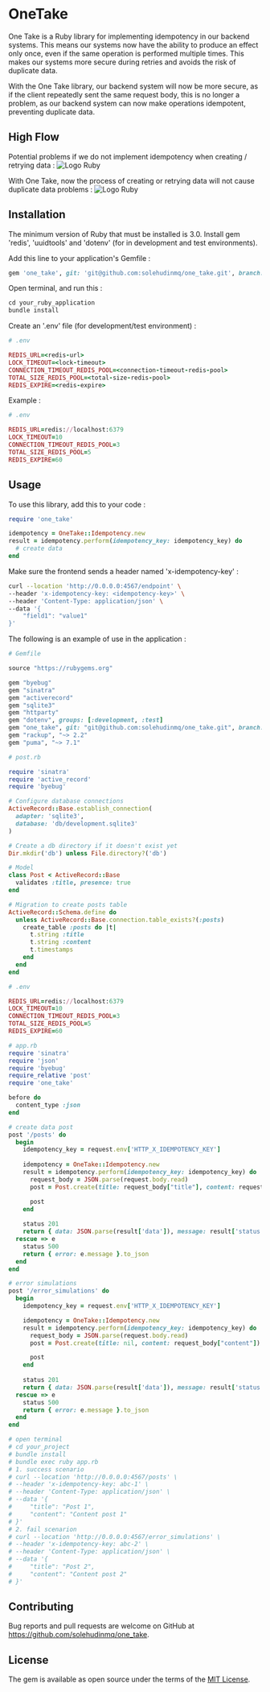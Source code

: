 # OneTake

One Take is a Ruby library for implementing idempotency in our backend systems. This means our systems now have the ability to produce an effect only once, even if the same operation is performed multiple times. This makes our systems more secure during retries and avoids the risk of duplicate data.

With the One Take library, our backend system will now be more secure, as if the client repeatedly sent the same request body, this is no longer a problem, as our backend system can now make operations idempotent, preventing duplicate data.

## High Flow

Potential problems if we do not implement idempotency when creating / retrying data :
![Logo Ruby](https://github.com/solehudinmq/one_take/blob/development/high_flow/One%20Take-problem.jpg)

With One Take, now the process of creating or retrying data will not cause duplicate data problems :
![Logo Ruby](https://github.com/solehudinmq/one_take/blob/development/high_flow/One%20Take-solution.jpg)

## Installation

The minimum version of Ruby that must be installed is 3.0. Install gem 'redis', 'uuidtools' and 'dotenv' (for in development and test environments).

Add this line to your application's Gemfile :
```ruby
gem 'one_take', git: 'git@github.com:solehudinmq/one_take.git', branch: 'main'
```

Open terminal, and run this :
```ruby
cd your_ruby_application
bundle install
```

Create an '.env' file (for development/test environment) :
```ruby
# .env

REDIS_URL=<redis-url>
LOCK_TIMEOUT=<lock-timeout>
CONNECTION_TIMEOUT_REDIS_POOL=<connection-timeout-redis-pool>
TOTAL_SIZE_REDIS_POOL=<total-size-redis-pool>
REDIS_EXPIRE=<redis-expire>
```

Example : 
```ruby
# .env

REDIS_URL=redis://localhost:6379
LOCK_TIMEOUT=10
CONNECTION_TIMEOUT_REDIS_POOL=3
TOTAL_SIZE_REDIS_POOL=5
REDIS_EXPIRE=60
```

## Usage

To use this library, add this to your code :
```ruby
require 'one_take'

idempotency = OneTake::Idempotency.new
result = idempotency.perform(idempotency_key: idempotency_key) do
  # create data
end
```

Make sure the frontend sends a header named 'x-idempotency-key' :
```bash
curl --location 'http://0.0.0.0:4567/endpoint' \
--header 'x-idempotency-key: <idempotency-key>' \
--header 'Content-Type: application/json' \
--data '{
    "field1": "value1"
}'
```

The following is an example of use in the application :
```ruby
# Gemfile

source "https://rubygems.org"

gem "byebug"
gem "sinatra"
gem "activerecord"
gem "sqlite3"
gem "httparty"
gem "dotenv", groups: [:development, :test]
gem "one_take", git: "git@github.com:solehudinmq/one_take.git", branch: "main"
gem "rackup", "~> 2.2"
gem "puma", "~> 7.1"
```

```ruby
# post.rb

require 'sinatra'
require 'active_record'
require 'byebug'

# Configure database connections
ActiveRecord::Base.establish_connection(
  adapter: 'sqlite3',
  database: 'db/development.sqlite3'
)

# Create a db directory if it doesn't exist yet
Dir.mkdir('db') unless File.directory?('db')

# Model
class Post < ActiveRecord::Base
  validates :title, presence: true
end

# Migration to create posts table
ActiveRecord::Schema.define do
  unless ActiveRecord::Base.connection.table_exists?(:posts)
    create_table :posts do |t|
      t.string :title
      t.string :content
      t.timestamps
    end
  end
end
```

```ruby
# .env

REDIS_URL=redis://localhost:6379
LOCK_TIMEOUT=10
CONNECTION_TIMEOUT_REDIS_POOL=3
TOTAL_SIZE_REDIS_POOL=5
REDIS_EXPIRE=60
```

```ruby
# app.rb
require 'sinatra'
require 'json'
require 'byebug'
require_relative 'post'
require 'one_take'

before do
  content_type :json
end

# create data post
post '/posts' do
  begin
    idempotency_key = request.env['HTTP_X_IDEMPOTENCY_KEY']
    
    idempotency = OneTake::Idempotency.new
    result = idempotency.perform(idempotency_key: idempotency_key) do
      request_body = JSON.parse(request.body.read)
      post = Post.create(title: request_body["title"], content: request_body["content"])

      post
    end
    
    status 201
    return { data: JSON.parse(result['data']), message: result['status'] }.to_json
  rescue => e
    status 500
    return { error: e.message }.to_json
  end
end

# error simulations
post '/error_simulations' do
  begin
    idempotency_key = request.env['HTTP_X_IDEMPOTENCY_KEY']

    idempotency = OneTake::Idempotency.new
    result = idempotency.perform(idempotency_key: idempotency_key) do
      request_body = JSON.parse(request.body.read)
      post = Post.create(title: nil, content: request_body["content"])

      post
    end
    
    status 201
    return { data: JSON.parse(result['data']), message: result['status'] }.to_json
  rescue => e
    status 500
    return { error: e.message }.to_json
  end
end

# open terminal
# cd your_project
# bundle install
# bundle exec ruby app.rb
# 1. success scenario
# curl --location 'http://0.0.0.0:4567/posts' \
# --header 'x-idempotency-key: abc-1' \
# --header 'Content-Type: application/json' \
# --data '{
#     "title": "Post 1",
#     "content": "Content post 1"
# }'
# 2. fail scenarion
# curl --location 'http://0.0.0.0:4567/error_simulations' \
# --header 'x-idempotency-key: abc-2' \
# --header 'Content-Type: application/json' \
# --data '{
#     "title": "Post 2",
#     "content": "Content post 2"
# }'
```

## Contributing

Bug reports and pull requests are welcome on GitHub at https://github.com/solehudinmq/one_take.

## License

The gem is available as open source under the terms of the [MIT License](https://opensource.org/licenses/MIT).
